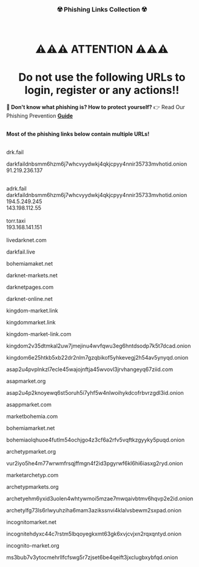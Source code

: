 <h3 align="center">☢️ Phishing Links Collection ☢️</h3>
<p>&nbsp;</p>
<h1 align="center">⚠️⚠️⚠️ ATTENTION ⚠️⚠️⚠️</h1>
<h1 align="center"><strong>Do not use the following URLs to login, register or any actions‼️</strong></h1>

<strong>📢 Don't know what phishing is? How to protect yourself?</strong> 👉 Read Our Phishing Prevention **[Guide](https://tor.watch/prevention.html)**
<br />
<br>

<strong>Most of the phishing links below contain multiple URLs!</strong>
<br />
<br>

drk.fail
<br>

darkfaildnbsmm6hzm6j7whcvyydwkj4qkjcpyy4nnir35733mvhotid.onion
<br>
91.219.236.137

<br>
adrk.fail
<br>
darkfaildnbsmm6hzm6j7whcvyydwkj4qkjcpyy4nnir35733mvhotid.onion
<br>
194.5.249.245
<br>
143.198.112.55
<br>
<br />
torr.taxi
<br>
193.168.141.151
<br>
<br />
livedarknet.com
<br>

darkfail.live
<br>

bohemiamaket.net
<br>

darknet-markets.net
<br>

darknetpages.com

darknet-online.net
<br>

kingdom-market.link
<br>

kingdommarket.link
<br>

kingdom-market-link.com
<br>

kingdom2v35dtmkal2uw7jmejinu4wvfqwu3eg6hntdsodp7k5t7dcad.onion
<br>

kingdom6e25htkb5xb22dr2nlm7gzqbikof5yhkevegj2h54av5ynyqd.onion
<br>

asap2u4pvplnkzl7ecle45wajojnftja45wvovl3jrvhangeyq67ziid.com
<br>

asapmarket.org
<br>

asap2u4p2knoyewq6st5oruh5i7yhf5w4nlwoihykdcofrbvrzgdl3id.onion
<br>

asappmarket.com
<br>

marketbohemia.com
<br>

bohemiamarket.net
<br>

bohemiaolqhuoe4futlm54ochjgo4z3cf6a2rfv5vqftkzgyyky5puqd.onion
<br>

archetypmarket.org
<br>

vur2iyo5he4m77wrwmfrsqjffmgn4f2id3pgyrwf6kl6hi6iasxg2ryd.onion
<br>

marketarchetyp.com
<br>

archetypmarkets.org
<br>

archetyehm6yxid3uolen4whtywmoi5mzae7mwqaivbtmv6hqvp2e2id.onion
<br>

archetylfg73ls6rlwyuhziha6mam3azikssnvi4klalvsbewm2sxpad.onion
<br>

incognitomarket.net
<br>

incognitehdyxc44c7rstm5lbqoyegkxmt63gk6xvjcvjxn2rqxqntyd.onion
<br>

incognito-market.org
<br>

ms3bub7v3ytocmehrllfcfswg5r7zjset6be4qeift3jxclugbxybfqd.onion

<h1></h1>
